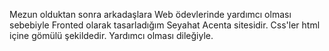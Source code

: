 Mezun olduktan sonra arkadaşlara Web ödevlerinde yardımcı olması sebebiyle Fronted olarak tasarladığım Seyahat Acenta sitesidir. Css'ler html içine gömülü şekildedir. Yardımcı olması dileğiyle.
